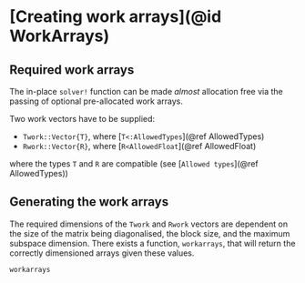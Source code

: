 # [Creating work arrays](@id WorkArrays)

## Required work arrays

The in-place `solver!` function can be made _almost_ allocation free
via the passing of optional pre-allocated work arrays.

Two work vectors have to be supplied:

* `Twork::Vector{T}`, where [`T<:AllowedTypes`](@ref AllowedTypes)
* `Rwork::Vector{R}`, where [`R<AllowedFloat`](@ref AllowedFloat)

where the types `T` and `R` are compatible (see [`Allowed types`](@ref AllowedTypes))

## Generating the work arrays

The required dimensions of the `Twork` and `Rwork` vectors are dependent on
the size of the matrix being diagonalised, the block size, and the maximum
subspace dimension. There exists a function, `workarrays`, that will return
the correctly dimensioned arrays given these values.

```@docs
workarrays
```
